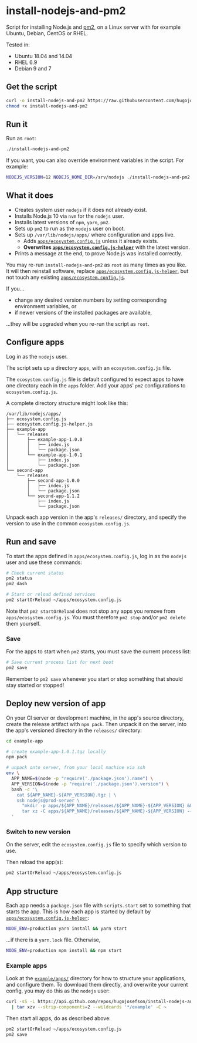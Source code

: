 # install-nodejs-and-pm2

Script for installing Node.js and [pm2](https://pm2.keymetrics.io/), on a Linux server with for example Ubuntu, Debian, CentOS or RHEL.

Tested in:

 * Ubuntu 18.04 and 14.04
 * RHEL 6.9
 * Debian 9 and 7

## Get the script

```bash
curl -o install-nodejs-and-pm2 https://raw.githubusercontent.com/hugojosefson/install-nodejs-and-pm2/master/install-nodejs-and-pm2
chmod +x install-nodejs-and-pm2
```

## Run it

Run as `root`:

```bash
./install-nodejs-and-pm2
```

If you want, you can also override environment variables in the script. For example:

```bash
NODEJS_VERSION=12 NODEJS_HOME_DIR=/srv/nodejs ./install-nodejs-and-pm2
```

## What it does

 * Creates system user `nodejs` if it does not already exist.
 * Installs Node.js 10 via `nvm` for the `nodejs` user.
 * Installs latest versions of `npm`, `yarn`, `pm2`.
 * Sets up `pm2` to run as the `nodejs` user on boot.
 * Sets up `/var/lib/nodejs/apps/` where configuration and apps live.
     * Adds [`apps/ecosystem.config.js`](example/apps/ecosystem.config.js) unless it already exists.
     * **Overwrites [`apps/ecosystem.config.js-helper`](example/apps/ecosystem.config.js-helper.js)** with the latest version.
 * Prints a message at the end, to prove Node.js was installed correctly.

You may re-run `install-nodejs-and-pm2` as `root` as many times as you like. It will then reinstall
software, replace [`apps/ecosystem.config.js-helper`](example/apps/ecosystem.config.js-helper.js),
but not touch any existing [`apps/ecosystem.config.js`](example/apps/ecosystem.config.js).

If you...

 * change any desired version numbers by setting corresponding
environment variables, or
 * if newer versions of the installed packages are available,

...they will be upgraded when you re-run the script as `root`.

## Configure apps

Log in as the `nodejs` user.

The script sets up a directory `apps`, with an `ecosystem.config.js` file.

The `ecosystem.config.js` file is default configured to expect apps to have one directory each in
the `apps` folder. Add your apps' `pm2` configurations to `ecosystem.config.js`.

A complete directory structure might look like this:

```
/var/lib/nodejs/apps/
├── ecosystem.config.js
├── ecosystem.config.js-helper.js
├── example-app
│   └── releases
│       ├── example-app-1.0.0
│       │   ├── index.js
│       │   └── package.json
│       └── example-app-1.0.1
│           ├── index.js
│           └── package.json
└── second-app
    └── releases
        ├── second-app-1.0.0
        │   ├── index.js
        │   └── package.json
        └── second-app-1.1.2
            ├── index.js
            └── package.json
```

Unpack each app version in the app's `releases/` directory, and specify the version to use in the
common `ecosystem.config.js`.

## Run and save

To start the apps defined in `apps/ecosystem.config.js`, log in as the `nodejs` user and use these
commands:

```bash
# Check current status
pm2 status
pm2 dash

# Start or reload defined services
pm2 startOrReload ~/apps/ecosystem.config.js
```

Note that `pm2 startOrReload` does not stop any apps you remove from `apps/ecosystem.config.js`.
You must therefore `pm2 stop` and/or `pm2 delete` them yourself.

### Save

For the apps to start when `pm2` starts, you must save the current process list:

```bash
# Save current process list for next boot
pm2 save
```
Remember to `pm2 save` whenever you start or stop something that should stay started or stopped!

## Deploy new version of app

On your CI server or development machine, in the app's source directory, create the release artifact
with `npm pack`. Then unpack it on the server, into the app's versioned directory in the `releases/`
directory:

```bash
cd example-app

# create example-app-1.0.1.tgz locally
npm pack

# unpack onto server, from your local machine via ssh
env \
  APP_NAME=$(node -p "require('./package.json').name") \
  APP_VERSION=$(node -p "require('./package.json').version") \
  bash -c '\
    cat ${APP_NAME}-${APP_VERSION}.tgz | \
    ssh nodejs@prod-server \
      "mkdir -p apps/${APP_NAME}/releases/${APP_NAME}-${APP_VERSION} && \
      tar xz -C apps/${APP_NAME}/releases/${APP_NAME}-${APP_VERSION} --strip-components=1" \
  '
```

### Switch to new version

On the server, edit the `ecosystem.config.js` file to specify which version to use.

Then reload the app(s):
```bash
pm2 startOrReload ~/apps/ecosystem.config.js
```

## App structure

Each app needs a `package.json` file with `scripts.start` set to something that starts the app. This
is how each app is started by default by
[`apps/ecosystem.config.js-helper`](example/apps/ecosystem.config.js-helper.js):

```bash
NODE_ENV=production yarn install && yarn start
```

...if there is a `yarn.lock` file. Otherwise,

```bash
NODE_ENV=production npm install && npm start
```

### Example apps

Look at the [`example/apps/`](./example/apps) directory for how to structure your applications, and
configure them. To download them directly, and overwrite your current config, you may do this as the
`nodejs` user:

```bash
curl -sS -L https://api.github.com/repos/hugojosefson/install-nodejs-and-pm2/tarball/master \
  | tar xzv --strip-components=2 --wildcards '*/example' -C ~
```

Then start all apps, do as described above:

```bash
pm2 startOrReload ~/apps/ecosystem.config.js
pm2 save
```
